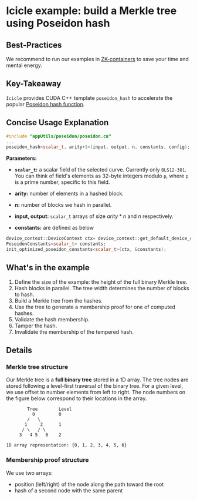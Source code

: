# Icicle example: build a Merkle tree using Poseidon hash

## Best-Practices

We recommend to run our examples in [ZK-containers](../../ZK-containers.md) to save your time and mental energy.

## Key-Takeaway

`Icicle` provides CUDA C++ template `poseidon_hash` to accelerate the popular [Poseidon hash function](https://www.poseidon-hash.info/).

## Concise Usage Explanation

```c++
#include "appUtils/poseidon/poseidon.cu"
...
poseidon_hash<scalar_t, arity+1>(input, output, n, constants, config);
```

**Parameters:**

- **`scalar_t`:** a scalar field of the selected curve. Currently only `BLS12-381`.
You can think of field's elements as 32-byte integers modulo `p`, where `p` is a prime number, specific to this field.

- **arity:** number of elements in a hashed block.

- **n:** number of blocks we hash in parallel.

- **input, output:** `scalar_t` arrays of size $arity*n$ and $n$ respectively.

- **constants:** are defined as below

```c++
device_context::DeviceContext ctx= device_context::get_default_device_context();
PoseidonConstants<scalar_t> constants;
init_optimized_poseidon_constants<scalar_t>(ctx, &constants);
```

## What's in the example

1. Define the size of the example: the height of the full binary Merkle tree. 
2. Hash blocks in parallel. The tree width determines the number of blocks to hash.
3. Build a Merkle tree from the hashes.
4. Use the tree to generate a membership proof for one of computed hashes.
5. Validate the hash membership.
6. Tamper the hash.
7. Invalidate the membership of the tempered hash.

## Details

### Merkle tree structure

Our Merkle tree is a **full binary tree** stored in a 1D array.
The tree nodes are stored following a level-first traversal of the binary tree.
For a given level, we use offset to number elements from left to right. The node numbers on the figure below correspond to their locations in the array.

```text
        Tree        Level
          0         0 
        /   \
       1     2      1
      / \   / \
     3   4 5   6    2

1D array representation: {0, 1, 2, 3, 4, 5, 6}
```

### Membership proof structure

We use two arrays:

- position (left/right) of the node along the path toward the root
- hash of a second node with the same parent